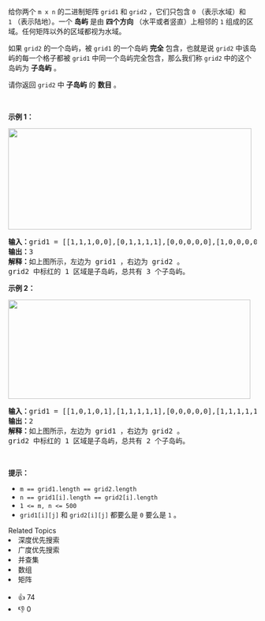<p>给你两个&nbsp;<code>m x n</code>&nbsp;的二进制矩阵&nbsp;<code>grid1</code> 和&nbsp;<code>grid2</code>&nbsp;，它们只包含&nbsp;<code>0</code>&nbsp;（表示水域）和 <code>1</code>&nbsp;（表示陆地）。一个 <strong>岛屿</strong>&nbsp;是由 <strong>四个方向</strong>&nbsp;（水平或者竖直）上相邻的&nbsp;<code>1</code>&nbsp;组成的区域。任何矩阵以外的区域都视为水域。</p>

<p>如果 <code>grid2</code>&nbsp;的一个岛屿，被 <code>grid1</code>&nbsp;的一个岛屿&nbsp;<strong>完全</strong> 包含，也就是说 <code>grid2</code>&nbsp;中该岛屿的每一个格子都被 <code>grid1</code>&nbsp;中同一个岛屿完全包含，那么我们称 <code>grid2</code>&nbsp;中的这个岛屿为 <strong>子岛屿</strong>&nbsp;。</p>

<p>请你返回 <code>grid2</code>&nbsp;中 <strong>子岛屿</strong>&nbsp;的 <strong>数目</strong>&nbsp;。</p>

<p>&nbsp;</p>

<p><strong>示例 1：</strong></p> 
<img alt="" src="https://assets.leetcode.com/uploads/2021/06/10/test1.png" style="width: 493px; height: 205px;"> <pre><b>输入：</b>grid1 = [[1,1,1,0,0],[0,1,1,1,1],[0,0,0,0,0],[1,0,0,0,0],[1,1,0,1,1]], grid2 = [[1,1,1,0,0],[0,0,1,1,1],[0,1,0,0,0],[1,0,1,1,0],[0,1,0,1,0]]
<b>输出：</b>3
<strong>解释：</strong>如上图所示，左边为 grid1 ，右边为 grid2 。
grid2 中标红的 1 区域是子岛屿，总共有 3 个子岛屿。
</pre> </img>

<p><strong>示例 2：</strong></p> 
<img alt="" src="https://assets.leetcode.com/uploads/2021/06/03/testcasex2.png" style="width: 491px; height: 201px;"> <pre><b>输入：</b>grid1 = [[1,0,1,0,1],[1,1,1,1,1],[0,0,0,0,0],[1,1,1,1,1],[1,0,1,0,1]], grid2 = [[0,0,0,0,0],[1,1,1,1,1],[0,1,0,1,0],[0,1,0,1,0],[1,0,0,0,1]]
<b>输出：</b>2 
<strong>解释：</strong>如上图所示，左边为 grid1 ，右边为 grid2 。
grid2 中标红的 1 区域是子岛屿，总共有 2 个子岛屿。
</pre> </img>

<p>&nbsp;</p>

<p><strong>提示：</strong></p>

<ul> 
 <li><code>m == grid1.length == grid2.length</code></li> 
 <li><code>n == grid1[i].length == grid2[i].length</code></li> 
 <li><code>1 &lt;= m, n &lt;= 500</code></li> 
 <li><code>grid1[i][j]</code> 和&nbsp;<code>grid2[i][j]</code>&nbsp;都要么是&nbsp;<code>0</code>&nbsp;要么是&nbsp;<code>1</code>&nbsp;。</li> 
</ul>

<div><div>Related Topics</div><div><li>深度优先搜索</li><li>广度优先搜索</li><li>并查集</li><li>数组</li><li>矩阵</li></div></div><br><div><li>👍 74</li><li>👎 0</li></div>